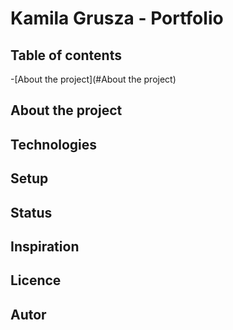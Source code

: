 # Kamila Grusza - Portfolio

## Table of contents
  -[About the project](#About the project)
## About the project

## Technologies

## Setup

## Status

## Inspiration

## Licence 

## Autor
